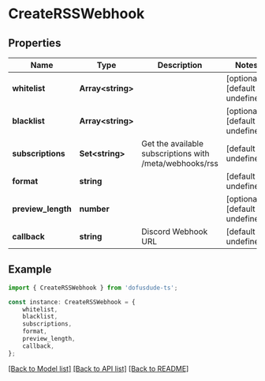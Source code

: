# CreateRSSWebhook



## Properties

Name | Type | Description | Notes
------------ | ------------- | ------------- | -------------
**whitelist** | **Array&lt;string&gt;** |  | [optional] [default to undefined]
**blacklist** | **Array&lt;string&gt;** |  | [optional] [default to undefined]
**subscriptions** | **Set&lt;string&gt;** | Get the available subscriptions with /meta/webhooks/rss | [default to undefined]
**format** | **string** |  | [default to undefined]
**preview_length** | **number** |  | [optional] [default to undefined]
**callback** | **string** | Discord Webhook URL | [default to undefined]

## Example

```typescript
import { CreateRSSWebhook } from 'dofusdude-ts';

const instance: CreateRSSWebhook = {
    whitelist,
    blacklist,
    subscriptions,
    format,
    preview_length,
    callback,
};
```

[[Back to Model list]](../README.md#documentation-for-models) [[Back to API list]](../README.md#documentation-for-api-endpoints) [[Back to README]](../README.md)
